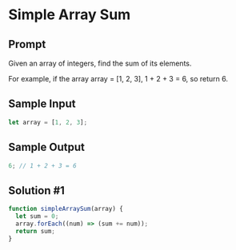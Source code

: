 # Simple Array Sum

## Prompt

Given an array of integers, find the sum of its elements.

For example, if the array array = [1, 2, 3], 1 + 2 + 3 = 6, so return 6.

## Sample Input

```js
let array = [1, 2, 3];
```

## Sample Output

```js
6; // 1 + 2 + 3 = 6
```

## Solution #1

```js
function simpleArraySum(array) {
  let sum = 0;
  array.forEach((num) => (sum += num));
  return sum;
}
```
